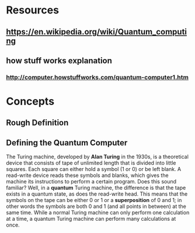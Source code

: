 # Resources
## https://en.wikipedia.org/wiki/Quantum_computing
## how stuff works explanation
### http://computer.howstuffworks.com/quantum-computer1.htm
# Concepts
## Rough Definition
<h2 class="articlePageTitle">Defining the Quantum Computer</h2><p>The Turing machine, developed by&#xA0;<strong>Alan Turing</strong>&#xA0;in the 1930s, is a theoretical device that consists of tape of unlimited length that is divided into little squares. Each square can either hold a symbol (1 or 0) or be left blank. A read-write device reads these symbols and blanks, which gives the machine its instructions to perform a certain program. Does this sound familiar? Well, in a&#xA0;<strong>quantum</strong>&#xA0;Turing machine, the difference is that the tape exists in a quantum state, as does the read-write head. This means that the symbols on the tape can be either 0 or 1 or a&#xA0;<strong>superposition</strong>&#xA0;of 0 and 1; in other words the symbols are both 0 and 1 (and all points in between) at the same time. While a normal Turing machine can only perform one calculation at a time, a quantum Turing machine can perform many calculations at once.</p>
